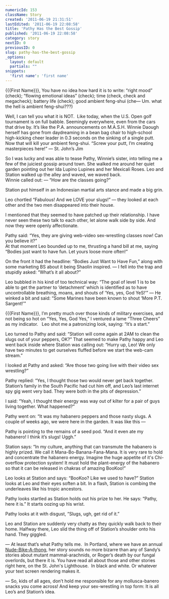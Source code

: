 ```yaml
---
numericId: 153
className: Story
created: '2011-06-19 21:31:51'
lastEdited: '2011-06-19 22:08:58'
title: 'Pathy Has the Best Gossip'
published: '2011-06-19 22:08:58'
category: story
nextID: 0
previousID: 0
slug: pathy-has-the-best-gossip
_options:
  layout: default
  partials: ""
snippets:
  'first name': 'first name'
---
```

{{{First Name}}}, You have no idea how hard it is to write: &ldquo;right mood&rdquo; (check); &ldquo;flowing emotional ideas&rdquo; (check); time (check, check and megacheck); battery life (check); good ambient feng-shui (che&mdash; Um. what the hell is ambient feng-shui???)

Well, I can tell you what it is NOT. &nbsp;Like today, when the U.S. Open golf tournament is on full babble. Seemingly everywhere, even from the cars that drive by. It&rsquo;s like the P.A. announcements on M.A.S.H. Winnie Daough herself has gone from daydreaming in a bean bag chair to high-school high-kicking cheer leader in 0.3 seconds on the sinking of a single putt. Now that will kill your ambient feng-shui. &ldquo;Screw your putt, I&rsquo;m creating masterpieces here!&rdquo; &mdash; St. John&rsquo;s Jim

So I was lucky and was able to tease Pathy, Winnie&rsquo;s sister, into telling me a few of the juiciest gossip around town. She walked me around her quiet garden pointing out her Ida Lupino Lupines and her Mexicali Roses. Leo and Station walked up the alley and waved, we waved back.  
Winnie called out: &mdash; &ldquo;How are the classes going?&rdquo;

Station put himself in an Indonesian martial arts stance and made a big grin.

Leo chortled &ldquo;Fabulous! And we LOVE your slugs!&rdquo; &mdash; they looked at each other and the two men disappeared into their house.

I mentioned that they seemed to have patched up their relationship. I have never seen these two talk to each other, let alone walk side by side. And now they were openly affectionate.

Pathy said: &ldquo;Yes, they are giving web-video sex-wrestling classes now! Can you believe it?&rdquo;  
At that moment Leo bounded up to me, thrusting a hand bill at me, saying &ldquo;Bodies just want to have fun. Let yours loose more often!&rdquo;

On the front it had the headline: &ldquo;Bodies Just Want to Have Fun,&rdquo; along with some marketing BS about it being Shaolin inspired. &mdash; I fell into the trap and stupidly asked: &ldquo;What&rsquo;s it all about?&rdquo;

Leo bubbled in his kind of too technical way: &ldquo;The goal of level 1 is to be able to get the partner to &lsquo;detachment&rsquo; which is identified as to have uncontrollable breathing, moans, and shouts of &lsquo;Yes, yes, God YeS!&rsquo;&rdquo; &mdash; He winked a bit and said: &ldquo;Some Marines have been known to shout &lsquo;More P.T. Sargent!&rsquo;&rdquo;

{{{First Name}}}, I&rsquo;m pretty much over those kinds of military exercises, and not being so hot on &ldquo;Yes, Yes, God Yes,&rdquo; I ventured a lame &ldquo;Three Cheers&rdquo; as my indicator. &nbsp; Leo shot me a patronizing look, saying: &ldquo;It&rsquo;s a start.&rdquo;

Leo turned to Pathy and said: &ldquo;Station will come again at 2AM to clean the slugs out of your peppers, OK?&rdquo; That seemed to make Pathy happy and Leo went back inside where Station was calling out: &ldquo;Hurry up, Leo! We only have two minutes to get ourselves fluffed before we start the web-cam stream.&rdquo;

I looked at Pathy and asked: &ldquo;Are those two going live with their video sex wrestling?&rdquo;

Pathy replied: &ldquo;Yes, I thought those two would never get back together. Station&rsquo;s family in the South Pacific had cut him off, and Leo&rsquo;s last internet spy gig went very bad. They were both in the pits of depression.&rdquo;

I said: &ldquo;Yeah, I thought their energy was way out of kilter for a pair of guys living together. What happened?&rdquo;

Pathy went on: &ldquo;It was my habanero peppers and those nasty slugs. A couple of weeks ago, we were here in the garden. It was like this &mdash;

Pathy is pointing to the remains of a seed pod. &ldquo;And it even ate my habanero! I think it&rsquo;s slugs! Uggh.&rdquo;

Station says: &ldquo;In my culture, anything that can transmute the habanero is highly prized. We call it Mana-Bo-Banana-Fana-Mana. It is very rare to hold and concentrate the habanero energy. Imagine the huge appetite of it's Chi-overflow protection system! It must hold the plant-energy of the habanero so that it can be released in chakras of amazing BooKoo!&rdquo;

Leo looks at Station and says: &ldquo;BooKoo? Like we used to have?&rdquo; Station looks at Leo and their eyes soften a bit. In a flash, Station is combing the underleaves like his tropic ancestors.

Pathy looks startled as Station holds out his prize to her. He says: &ldquo;Pathy, here it is.&rdquo; It starts oozing up his wrist.

Pathy looks at it with disgust, &ldquo;Slugs, ugh, get rid of it.&rdquo;

Leo and Station are suddenly very chatty as they quickly walk back to their home. Halfway there, Leo slid the thing off of Station&rsquo;s shoulder onto his hand. They giggled.

&mdash; At least that&rsquo;s what Pathy tells me. &nbsp;In Portland, where we have an annual [Nude-Bike-A-thong][0], her story sounds no more bizarre than any of Sandy&rsquo;s stories about mutant mammal-arachnids, or Roger&rsquo;s death by our fungal overlords, but there it is. You have read all about those and other stories right here, on the St. John's Lighthouse. &nbsp;In black and white. Or whatever your text screen rendering makes it.

&mdash; So, kids of all ages, don&rsquo;t hold me responsible for any mollusca-banero snacks you come across! And keep your sex-wrestling in top form: It is all Leo&rsquo;s and Station&rsquo;s idea.

[0]: http://www.kptv.com/news/28278209/detail.html